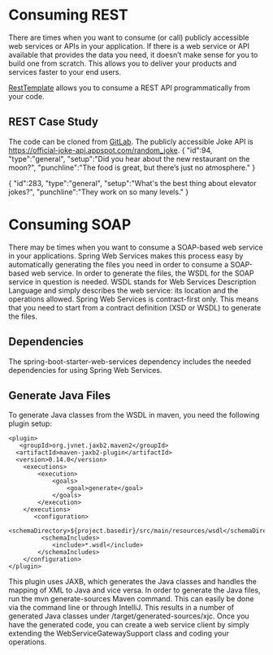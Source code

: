 # Consuming REST

There are times when you want to consume (or call) publicly accessible web services or APIs in your application. If there is a web service or API available that provides the data you need, it doesn’t make sense for you to build one from scratch. This allows you to deliver your products and services faster to your end users.

[RestTemplate](https://docs.spring.io/spring/docs/current/javadoc-api/org/springframework/web/client/RestTemplate.html) allows you to consume a REST API programmatically from your code.


## REST Case Study
The code can be cloned from [GitLab](https://gitlab.com/videolearning/udacity-java/tree/master/Lesson6-consuming/consuming%20rest%20apis). The publicly accessible Joke API is https://official-joke-api.appspot.com/random_joke.
{
"id":94,
 "type":"general",
 "setup":"Did you hear about the new restaurant on the moon?",
 "punchline":"The food is great, but there’s just no atmosphere."
}

{
 "id":283,
 "type":"general",
 "setup":"What's the best thing about elevator jokes?",
 "punchline":"They work on so many levels."
}

# Consuming SOAP
There may be times when you want to consume a SOAP-based web service in your applications. Spring Web Services makes this process easy by automatically generating the files you need in order to consume a SOAP-based web service. In order to generate the files, the WSDL for the SOAP service in question is needed. WSDL stands for Web Services Description Language and simply describes the web service: its location and the operations allowed. Spring Web Services is contract-first only. This means that you need to start from a contract definition (XSD or WSDL) to generate the files.

## Dependencies
The spring-boot-starter-web-services dependency includes the needed dependencies for using Spring Web Services.

## Generate Java Files
To generate Java classes from the WSDL in maven, you need the following plugin setup:
```
<plugin>
   <groupId>org.jvnet.jaxb2.maven2</groupId>
  <artifactId>maven-jaxb2-plugin</artifactId>
  <version>0.14.0</version>
	<executions>
		<execution>
			<goals>
				<goal>generate</goal>
			</goals>
		</execution>
	</executions>
       <configuration>
		<schemaDirectory>${project.basedir}/src/main/resources/wsdl</schemaDirectory>
		 <schemaIncludes>
			<include>*.wsdl</include>
		</schemaIncludes>
	</configuration>
</plugin>
```
This plugin uses JAXB, which generates the Java classes and handles the mapping of XML to Java and vice versa. In order to generate the Java files, run the mvn generate-sources Maven command. This can easily be done via the command line or through IntelliJ. This results in a number of generated Java classes under /target/generated-sources/xjc. Once you have the generated code, you can create a web service client by simply extending the WebServiceGatewaySupport class and coding your operations.
